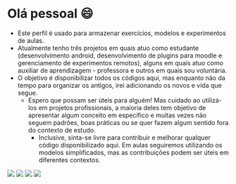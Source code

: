 # Olá pessoal 😄 

- Este perfil é usado para armazenar exercícios, modelos e experimentos de aulas. 
- Atualmente tenho três projetos em quais atuo como estudante (desenvolvimento android, desenvolvimento de plugins para moodle e gerenciamento de experimentos remotos), alguns em quais atuo como auxiliar de aprendizagem - professora e outros em quais sou voluntária.
- O objetivo é disponibilizar todos os códigos aqui, mas enquanto não da tempo para organizar os antigos, irei adicionando os novos e vida que segue.
  - Espero que possam ser úteis para alguém! Mas cuidado ao utilizá-los em projetos profissionais, a maioria deles tem objetivo de apresentar algum conceito em específico e muitas vezes não seguem padrões, boas práticas ou se quer fazem algum sentido fora do contexto de estudo. 
    -  Inclusive, sinta-se livre para contribuir e melhorar qualquer código disponibilizado aqui. Em aulas seguiremos utilizando os modelos simplificados, mas as contribuições podem ser úteis em diferentes contextos.

[<img src="https://img.shields.io/badge/twitter-%231DA1F2.svg?&style=for-the-badge&logo=twitter&logoColor=white" />](https://twitter.com/Wilcilene_MKS) [<img src="https://img.shields.io/badge/linkedin-%230077B5.svg?&style=for-the-badge&logo=linkedin&logoColor=white" />](https://www.linkedin.com/in/wilcilene-maria-kowal-schratzenstaller-5b701596/) [<img src = "https://img.shields.io/badge/Gmail-D14836?style=for-the-badge&logo=gmail&logoColor=white">](wilcilenekowal@gmail.com) [<img src = "https://img.shields.io/badge/YouTube-FF0000?style=for-the-badge&logo=youtube&logoColor=white">](https://www.youtube.com/channel/UCi_rY_eIBTzCG773e8PcDbg)
<!--
**WSchratzenstaller/WSchratzenstaller** is a ✨ _special_ ✨ repository because its `README.md` (this file) appears on your GitHub profile.

Here are some ideas to get you started:

- 🔭 I’m currently working on ...
- 🌱 I’m currently learning ...
- 👯 I’m looking to collaborate on ...
- 🤔 I’m looking for help with ...
- 💬 Ask me about ...
- 📫 How to reach me: ...
- 😄 Pronouns: ...
- ⚡ Fun fact: ...
-->
